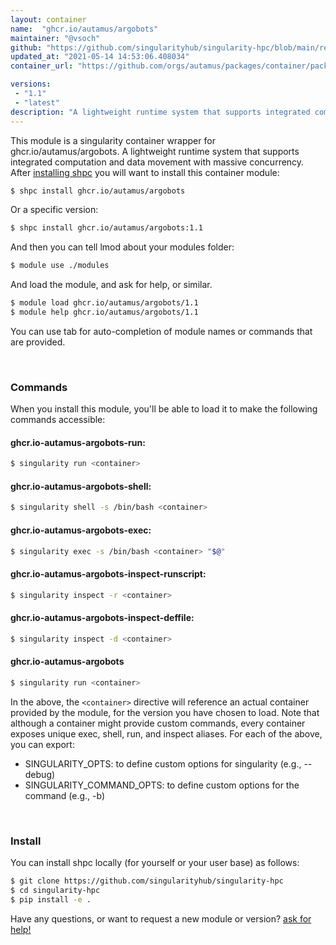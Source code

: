 ```yaml
---
layout: container
name:  "ghcr.io/autamus/argobots"
maintainer: "@vsoch"
github: "https://github.com/singularityhub/singularity-hpc/blob/main/registry/ghcr.io/autamus/argobots/container.yaml"
updated_at: "2021-05-14 14:53:06.408034"
container_url: "https://github.com/orgs/autamus/packages/container/package/argobots"

versions:
 - "1.1"
 - "latest"
description: "A lightweight runtime system that supports integrated computation and data movement with massive concurrency."
---
```


This module is a singularity container wrapper for ghcr.io/autamus/argobots.
A lightweight runtime system that supports integrated computation and data movement with massive concurrency.
After [installing shpc](#install) you will want to install this container module:

```bash
$ shpc install ghcr.io/autamus/argobots
```

Or a specific version:

```bash
$ shpc install ghcr.io/autamus/argobots:1.1
```

And then you can tell lmod about your modules folder:

```bash
$ module use ./modules
```

And load the module, and ask for help, or similar.

```bash
$ module load ghcr.io/autamus/argobots/1.1
$ module help ghcr.io/autamus/argobots/1.1
```

You can use tab for auto-completion of module names or commands that are provided.

<br>

### Commands

When you install this module, you'll be able to load it to make the following commands accessible:

#### ghcr.io-autamus-argobots-run:

```bash
$ singularity run <container>
```

#### ghcr.io-autamus-argobots-shell:

```bash
$ singularity shell -s /bin/bash <container>
```

#### ghcr.io-autamus-argobots-exec:

```bash
$ singularity exec -s /bin/bash <container> "$@"
```

#### ghcr.io-autamus-argobots-inspect-runscript:

```bash
$ singularity inspect -r <container>
```

#### ghcr.io-autamus-argobots-inspect-deffile:

```bash
$ singularity inspect -d <container>
```



#### ghcr.io-autamus-argobots

```bash
$ singularity run <container>
```


In the above, the `<container>` directive will reference an actual container provided
by the module, for the version you have chosen to load. Note that although a container
might provide custom commands, every container exposes unique exec, shell, run, and
inspect aliases. For each of the above, you can export:

 - SINGULARITY_OPTS: to define custom options for singularity (e.g., --debug)
 - SINGULARITY_COMMAND_OPTS: to define custom options for the command (e.g., -b)

<br>
  
### Install

You can install shpc locally (for yourself or your user base) as follows:

```bash
$ git clone https://github.com/singularityhub/singularity-hpc
$ cd singularity-hpc
$ pip install -e .
```

Have any questions, or want to request a new module or version? [ask for help!](https://github.com/singularityhub/singularity-hpc/issues)